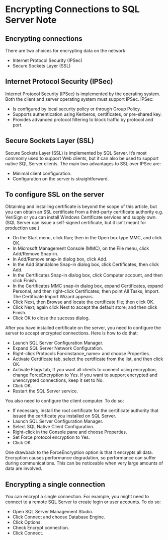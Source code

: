 # Encrypting Connections to SQL Server Note

## Encrypting connections

There are two choices for encrypting data on the network
* Internet Protocol Security (IPSec)
* Secure Sockets Layer (SSL)


## Internet Protocol Security (IPSec)

Internet Protocol Security (IPSec) is implemented by the operating system. Both the client and server operating system must support IPSec. IPSec:

* Is configured by local security policy or through Group Policy.
* Supports authentication using Kerberos, certificates, or pre-shared key.
* Provides advanced protocol filtering to block traffic by protocol and port.

## Secure Sockets Layer (SSL)

Secure Sockets Layer (SSL) is implemented by SQL Server. It’s most commonly used to support Web clients, but it can also be used to support native SQL Server clients. The main two advantages to SSL over IPSec are:

* Minimal client configuration.
* Configuration on the server is straightforward.

## To configure SSL on the server

Obtaining and installing certificate is beyond the scope of this article, but you can obtain an SSL certificate from a third-party certificate authority e.g. VeriSign or you can install Windows Certificate services and supply own. (SQL Server can issue a self-signed certificate, but it isn’t meant for production use.)

* On the Start menu, click Run; then in the Open box type MMC, and click OK.
* In Microsoft Management Console (MMC), on the File menu, click Add/Remove Snap-in.
* In Add/Remove snap-in dialog box, click Add.
* In the Add Standalone Snap-in dialog box, click Certificates, then click Add.
* In the Certificates Snap-in dialog box, click Computer account, and then click Finish.
* In the Certificates MMC snap-in dialog box, expand Certificates, expand Personal, and then right-click Certificates; then point  All Tasks, Import. The Certificate Import Wizard appears.
* Click Next,  then  Browse and locate the certificate file; then click OK.
* Click Next; again click Next to accept the default store; and then click Finish.
* Click OK to close the success dialog.

After you have installed certificate on the server, you need to configure the server to accept encrypted connections. Here is how to do that:

* Launch SQL Server Configuration Manager.
* Expand SQL Server Network Configuration.
* Right-click Protocols For<instance_name> and choose Properties.
* Activate Certificate tab, select the certificate from the list, and then click OK.
* Activate Flags tab, If you want all clients to connect using encryption, change ForceEncryption to Yes. If you want to support encrypted and unencrypted connections, keep it set to No.
* Click OK.
* Restart the SQL Server service.

You also need to configure the client computer. To do so:

* If necessary, install the root certificate for the certificate authority that issued the certificate you installed on SQL Server.
* Launch SQL Server Configuration Manager.
* Select SQL Native Client Configuration.
* Right-click in the Console pane and choose Properties.
* Set Force protocol encryption to Yes.
* Click OK.

One drawback to the ForceEncryption option is that it encrypts all data. Encryption causes performance degradation, so performance can suffer during communications. This can be noticeable when very large amounts of data are involved.

## Encrypting a single connection

You can encrypt a single connection. For example, you might need to connect to a remote SQL Server to create login or user accounts. To do so:

* Open SQL Server Management Studio.
* Click Connect and choose Database Engine.
* Click Options.
* Check Encrypt connection.
* Click Connect.